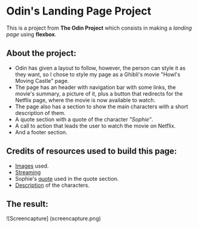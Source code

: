# Odin's Landing Page Project

This is a project from **The Odin Project** which consists in making a _landing page_ using **flexbox**. 

## About the project:

* Odin has given a layout to follow, however, the person can style it as they want, so I chose to style my page as a Ghibli's movie "Howl's Moving Castle" page.
* The page has an header with navigation bar with some links, the movie's summary, a picture of it, plus a button that redirects for the Netflix page, where the movie is now available to watch.
* The page also has a section to show the main characters with a short description of them.
* A quote section with a quote of the character _"Sophie"_.
* A call to action that leads the user to watch the movie on Netflix.
* And a footer section.

## Credits of resources used to build this page:
* [Images](https://www.ghibli.jp/works/howl/#frame) used.
* [Streaming](https://www.netflix.com/br-en/title/70028883#:~:text=Teenager%20Sophie%20works%20in%20her,transformed%20into%20an%20elderly%20woman.&text=Watch%20all%20you%20want.&text=This%20Oscar%20nominee%20for%20Best,Billy%20Crystal%20and%20Josh%20Hutcherson.)
* Sophie's [quote](https://screenrant.com/howls-moving-castle-memorable-quotes-ranked-studio-ghibli/#quot-it-can-39-t-be-good-for-the-table-quot) used in the quote section.
* [Description](https://howlscastle.fandom.com/wiki/Howl%27s_Moving_Castle_(novel)) of the characters.

## The result: 

![Screencapture] (screencapture.png)